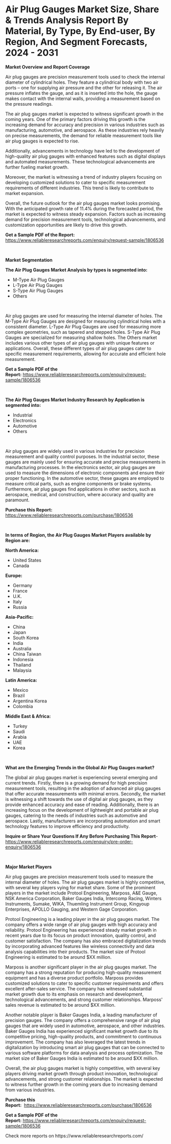 <p><h1>Air Plug Gauges Market Size, Share & Trends Analysis Report By Material, By Type, By End-user, By Region, And Segment Forecasts, 2024 - 2031</h1></p><p><strong>Market Overview and Report Coverage</strong></p>
<p><p>Air plug gauges are precision measurement tools used to check the internal diameter of cylindrical holes. They feature a cylindrical body with two air ports – one for supplying air pressure and the other for releasing it. The air pressure inflates the gauge, and as it is inserted into the hole, the gauge makes contact with the internal walls, providing a measurement based on the pressure readings.</p><p>The air plug gauges market is expected to witness significant growth in the coming years. One of the primary factors driving this growth is the increasing demand for accuracy and precision in various industries such as manufacturing, automotive, and aerospace. As these industries rely heavily on precise measurements, the demand for reliable measurement tools like air plug gauges is expected to rise.</p><p>Additionally, advancements in technology have led to the development of high-quality air plug gauges with enhanced features such as digital displays and automated measurements. These technological advancements are further fueling market growth.</p><p>Moreover, the market is witnessing a trend of industry players focusing on developing customized solutions to cater to specific measurement requirements of different industries. This trend is likely to contribute to market expansion.</p><p>Overall, the future outlook for the air plug gauges market looks promising. With the anticipated growth rate of 11.4% during the forecasted period, the market is expected to witness steady expansion. Factors such as increasing demand for precision measurement tools, technological advancements, and customization opportunities are likely to drive this growth.</p></p>
<p><strong>Get a Sample PDF of the Report:</strong> <a href="https://www.reliableresearchreports.com/enquiry/request-sample/1806536">https://www.reliableresearchreports.com/enquiry/request-sample/1806536</a></p>
<p>&nbsp;</p>
<p><strong>Market Segmentation</strong></p>
<p><strong>The Air Plug Gauges Market Analysis by types is segmented into:</strong></p>
<p><ul><li>M-Type Air Plug Gauges</li><li>L-Type Air Plug Gauges</li><li>S-Type Air Plug Gauges</li><li>Others</li></ul></p>
<p>&nbsp;</p>
<p><p>Air plug gauges are used for measuring the internal diameter of holes. The M-Type Air Plug Gauges are designed for measuring cylindrical holes with a consistent diameter. L-Type Air Plug Gauges are used for measuring more complex geometries, such as tapered and stepped holes. S-Type Air Plug Gauges are specialized for measuring shallow holes. The Others market includes various other types of air plug gauges with unique features or applications. Overall, these different types of air plug gauges cater to specific measurement requirements, allowing for accurate and efficient hole measurement.</p></p>
<p><strong>Get a Sample PDF of the Report:</strong>&nbsp;<a href="https://www.reliableresearchreports.com/enquiry/request-sample/1806536">https://www.reliableresearchreports.com/enquiry/request-sample/1806536</a></p>
<p>&nbsp;</p>
<p><strong>The Air Plug Gauges Market Industry Research by Application is segmented into:</strong></p>
<p><ul><li>Industrial</li><li>Electronics</li><li>Automotive</li><li>Others</li></ul></p>
<p>&nbsp;</p>
<p><p>Air plug gauges are widely used in various industries for precision measurement and quality control purposes. In the industrial sector, these gauges are mainly used for ensuring accurate and precise measurements in manufacturing processes. In the electronics sector, air plug gauges are used to measure the dimensions of electronic components and ensure their proper functioning. In the automotive sector, these gauges are employed to measure critical parts, such as engine components or brake systems. Furthermore, air plug gauges find applications in other sectors, such as aerospace, medical, and construction, where accuracy and quality are paramount.</p></p>
<p><strong>Purchase this Report:</strong>&nbsp; <a href="https://www.reliableresearchreports.com/purchase/1806536">https://www.reliableresearchreports.com/purchase/1806536</a></p>
<p>&nbsp;</p>
<p><strong>In terms of Region, the Air Plug Gauges Market Players available by Region are:</strong></p>
<p>
    <p> <strong> North America: </strong>
        <ul>
            <li>United States</li>
            <li>Canada</li>
        </ul>
        </p> 
    <p> <strong> Europe: </strong>
        <ul>
            <li>Germany</li>
            <li>France</li>
            <li>U.K.</li>
            <li>Italy</li>
            <li>Russia</li>
        </ul>
        </p> 
    <p> <strong> Asia-Pacific: </strong>
        <ul>
            <li>China</li>
            <li>Japan</li>
            <li>South Korea</li>
            <li>India</li>
            <li>Australia</li>
            <li>China Taiwan</li>
            <li>Indonesia</li>
            <li>Thailand</li>
            <li>Malaysia</li>
        </ul>
        </p> 
    <p> <strong> Latin America: </strong>
        <ul>
            <li>Mexico</li>
            <li>Brazil</li>
            <li>Argentina Korea</li>
            <li>Colombia</li>
        </ul>
        </p> 
    <p> <strong> Middle East & Africa: </strong>
        <ul>
            <li>Turkey</li>
            <li>Saudi</li>
            <li>Arabia</li>
            <li>UAE</li>
            <li>Korea</li>
        </ul>
    </p>
    </p>
<p>&nbsp;</p>
<p><strong>What are the Emerging Trends in the Global Air Plug Gauges market?</strong></p>
<p><p>The global air plug gauges market is experiencing several emerging and current trends. Firstly, there is a growing demand for high precision measurement tools, resulting in the adoption of advanced air plug gauges that offer accurate measurements with minimal errors. Secondly, the market is witnessing a shift towards the use of digital air plug gauges, as they provide enhanced accuracy and ease of reading. Additionally, there is an increasing focus on the development of lightweight and portable air plug gauges, catering to the needs of industries such as automotive and aerospace. Lastly, manufacturers are incorporating automation and smart technology features to improve efficiency and productivity.</p></p>
<p><strong>Inquire or Share Your Questions If Any Before Purchasing This Report</strong>- <a href="https://www.reliableresearchreports.com/enquiry/pre-order-enquiry/1806536">https://www.reliableresearchreports.com/enquiry/pre-order-enquiry/1806536</a></p>
<p>&nbsp;</p>
<p><strong>Major Market Players</strong></p>
<p><p>Air plug gauges are precision measurement tools used to measure the internal diameter of holes. The air plug gauges market is highly competitive, with several key players vying for market share. Some of the prominent players in the market include Protool Engineering, Marposs, A&E Gauge, NSK America Corporation, Baker Gauges India, Intercomp Racing, Winters Instruments, Sumake, WIKA, Thuemling Instrument Group, Kingyoup Enterprises, APOLLO Gauging, and Western Gage Corporation.</p><p>Protool Engineering is a leading player in the air plug gauges market. The company offers a wide range of air plug gauges with high accuracy and reliability. Protool Engineering has experienced steady market growth in recent years due to its focus on product innovation, quality control, and customer satisfaction. The company has also embraced digitalization trends by incorporating advanced features like wireless connectivity and data analysis capabilities into their products. The market size of Protool Engineering is estimated to be around $XX million.</p><p>Marposs is another significant player in the air plug gauges market. The company has a strong reputation for producing high-quality measurement equipment and has a diverse product portfolio. Marposs provides customized solutions to cater to specific customer requirements and offers excellent after-sales service. The company has witnessed substantial market growth due to its emphasis on research and development, technological advancements, and strong customer relationships. Marposs' sales revenue is estimated to be around $XX million.</p><p>Another notable player is Baker Gauges India, a leading manufacturer of precision gauges. The company offers a comprehensive range of air plug gauges that are widely used in automotive, aerospace, and other industries. Baker Gauges India has experienced significant market growth due to its competitive pricing, high-quality products, and commitment to continuous improvement. The company has also leveraged the latest trends in digitalization by introducing smart air plug gauges that can be connected to various software platforms for data analysis and process optimization. The market size of Baker Gauges India is estimated to be around $XX million.</p><p>Overall, the air plug gauges market is highly competitive, with several key players driving market growth through product innovation, technological advancements, and strong customer relationships. The market is expected to witness further growth in the coming years due to increasing demand from various industries.</p></p>
<p><strong>Purchase this Report:</strong>&nbsp;&nbsp;<a href="https://www.reliableresearchreports.com/purchase/1806536">https://www.reliableresearchreports.com/purchase/1806536</a></p>
<p></p>
<p><strong>Get a Sample PDF of the Report:</strong>&nbsp;<a href="https://www.reliableresearchreports.com/enquiry/request-sample/1806536">https://www.reliableresearchreports.com/enquiry/request-sample/1806536</a></p>
<p>Check more reports on https://www.reliableresearchreports.com/</p>